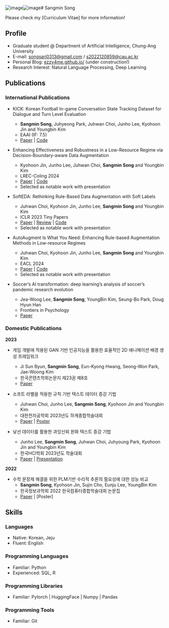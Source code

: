 ![image](https://github.com/user-attachments/assets/42aa4909-4493-4321-9fef-92e96b90bb5c)![image](https://github.com/user-attachments/assets/b32b08e2-8589-427b-b014-878f38e2a156)# Sangmin Song

Please check my [Curriculum Vitae] for more information!

## Profile

- Graduate student @ Department of Artificial Intelligence, Chung-Ang University
- E-mail: [songsari0313@gmail.com](mailto:songsari0313@gmail.com) / [s2022120859@cau.ac.kr](mailto:s2022120859@cau.ac.kr)
- Personal Blog: [ezzy4me.github.io/](ezzy4me.github.io/) (under construction!)
- Research Interest: Natural Language Processing, Deep Learning

## Publications

### International Publications
- KICK: Korean Football In-game Conversation State Tracking Dataset for Dialogue and Turn Level Evaluation
  - **Sangmin Song**, Juhyeong Park, Juhwan Choi, Junho Lee,  Kyohoon Jin and Youngbin Kim
  - EAAI (IF: 7.5)
  - [Paper](https://www.sciencedirect.com/journal/engineering-applications-of-artificial-intelligence) | [Code](https://github.com/ezzy4me/KICK)

- Enhancing Effectiveness and Robustness in a Low-Resource Regime via Decision-Boundary-aware Data Augmentation
  - Kyohoon Jin, Junho Lee, Juhwan Choi, **Sangmin Song** and Youngbin Kim
  - LREC-Coling 2024
  - [Paper]([https://openreview.net/pdf?id=OiSbJbVWBJT](https://aclanthology.org/2024.lrec-main.525/)) | [Code]([https://github.com/c-juhwan/SoftEDA](https://aclanthology.org/2024.lrec-main.525/))
  - Selected as notable work with presentation

- SoftEDA: Rethinking Rule-Based Data Augmentation with Soft Labels
  - Juhwan Choi, Kyohoon Jin, Junho Lee, **Sangmin Song** and Youngbin Kim
  - ICLR 2023 Tiny Papers
  - [Paper](https://openreview.net/pdf?id=OiSbJbVWBJT) | [Review](https://openreview.net/forum?id=OiSbJbVWBJT) | [Code](https://github.com/c-juhwan/SoftEDA)
  - Selected as notable work with presentation

- AutoAugment Is What You Need: Enhancing Rule-based Augmentation Methods in Low-resource Regimes
  - Juhwan Choi, Kyohoon Jin, Junho Lee, **Sangmin Song** and Youngbin Kim
  - EACL 2024
  - [Paper]([https://openreview.net/pdf?id=OiSbJbVWBJT](https://arxiv.org/abs/2402.05584)) | [Code]([https://github.com/c-juhwan/SoftEDA](https://github.com/c-juhwan/soft-text-autoaugment))
  - Selected as notable work with presentation
    
- Soccer’s AI transformation: deep learning’s analysis of soccer’s pandemic research evolution
  - Jea-Woog Lee, **Sangmin Song**, YoungBin Kim, Seung-Bo Park, Doug Hyun Han
  - Frontiers in Psychology
  - [Paper](https://www.frontiersin.org/articles/10.3389/fpsyg.2023.1244404/abstract) 

### Domestic Publications
**2023**
- 게임 개발에 적용된 GAN 기반 인공지능을 활용한 효율적인 2D 애니메이션 배경 생성 프레임워크
  - Ji Sun Byun, **Sangmin Song**, Eun-Kyong Hwang, Seong-Won Park, Jae-Woong Kim
  - 한국콘텐츠학회논문지 제23권 제8호
  - [Paper](https://www.dbpia.co.kr/journal/articleDetail?nodeId=NODE11506194)

- 소프트 라벨을 적용한 규칙 기반 텍스트 데이터 증강 기법
  - Juhwan Choi, Junho Lee, **Sangmin Song**, Kyohoon Jin and Youngbin Kim
  - 대한전자공학회 2023년도 하계종합학술대회
  - [Paper](https://github.com/c-juhwan/c-juhwan/blob/main/Documents/Papers/소프트_라벨을_적용한_규칙_기반_텍스트_데이터_증강_기법_인쇄본.pdf) | [Poster](https://github.com/c-juhwan/c-juhwan/blob/main/Documents/Papers/소프트_라벨을_적용한_규칙_기반_텍스트_데이터_증강_기법_포스터.pdf)
    
- 낯선 데이터를 활용한 과잉신뢰 완화 텍스트 증강 기법
  - Junho Lee, **Sangmin Song**, Juhwan Choi, Juhyoung Park, Kyohoon Jin and Youngbin Kim
  - 한국HCI학회 2023년도 학술대회
  - [Paper](https://github.com/c-juhwan/c-juhwan/blob/main/Documents/Papers/낯선_데이터를_활용한_과잉신뢰_완화_텍스트_증강_기법_인쇄본.pdf) | [Presentation](https://github.com/c-juhwan/c-juhwan/blob/main/Documents/Papers/낯선_데이터를_활용한_과잉신뢰_완화_텍스트_증강_기법_발표자료.pptx)

**2022**
- 수학 문장제 해결을 위한 PLM기반 수리적 추론의 필요성에 대한 성능 비교
  - **Sangmin Song**, Kyohoon Jin, Sujin Cho, Eunju Lee, YoungBin Kim
  - 한국정보과학회 2022 한국컴퓨터종합학술대회 논문집
  - [Paper](https://www.dbpia.co.kr/journal/articleDetail?nodeId=NODE11113371) | [Poster]
    
## Skills

### Languages

- Native: Korean, Jeju
- Fluent: English

### Programming Languages

- Familiar: Python 
- Experienced: SQL, R

### Programming Libraries

- Familiar: Pytorch | HuggingFace | Numpy | Pandas

### Programming Tools

- Familiar: Git
